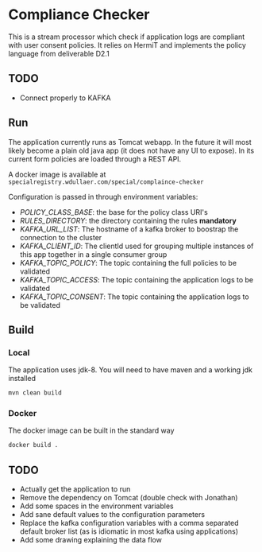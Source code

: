 # Compliance Checker
This is a stream processor which check if application logs are compliant with user consent policies. It relies on HermiT and implements the policy language from deliverable D2.1

## TODO
+ Connect properly to KAFKA

## Run
The application currently runs as Tomcat webapp. In the future it will most likely become a plain old java app (it does not have any UI to expose).
In its current form policies are loaded through a REST API.

A docker image is available at `specialregistry.wdullaer.com/special/complaince-checker`

Configuration is passed in through environment variables:

* *POLICY_CLASS_BASE*: the base for the policy class URI's
* *RULES_DIRECTORY*: the directory containing the rules **mandatory**
* *KAFKA_URL_LIST*: The hostname of a kafka broker to boostrap the connection to the cluster
* *KAFKA_CLIENT_ID*: The clientId used for grouping multiple instances of this app together in a single consumer group
* *KAFKA_TOPIC_POLICY*: The topic containing the full policies to be validated
* *KAFKA_TOPIC_ACCESS*: The topic containing the application logs to be validated
* *KAFKA_TOPIC_CONSENT*: The topic containing the application logs to be validated

## Build
### Local
The application uses jdk-8. You will need to have maven and a working jdk installed

```bash
mvn clean build
```

### Docker
The docker image can be built in the standard way

```bash
docker build .
```

## TODO
* Actually get the application to run
* Remove the dependency on Tomcat (double check with Jonathan)
* Add some spaces in the environment variables
* Add sane default values to the configuration parameters
* Replace the kafka configuration variables with a comma separated default broker list (as is idiomatic in most kafka using applications)
* Add some drawing explaining the data flow
